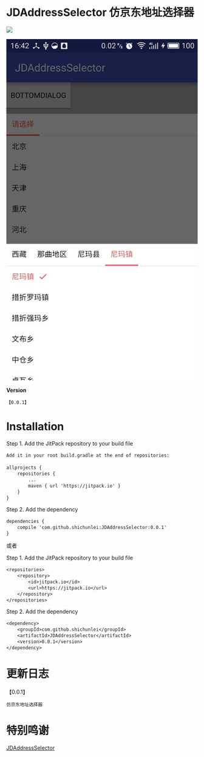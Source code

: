 # JDAddressSelector 仿京东地址选择器

[![](https://jitpack.io/v/shichunlei/JDAddressSelector.svg)](https://jitpack.io/#shichunlei/JDAddressSelector)

![image](https://github.com/shichunlei/JDAddressSelector/raw/master/screenshots/screenshot.jpg)

**Version**

    【0.0.1】

# Installation

Step 1. Add the JitPack repository to your build file

    Add it in your root build.gradle at the end of repositories:

	allprojects {
		repositories {
			...
			maven { url 'https://jitpack.io' }
		}
	}

Step 2. Add the dependency

    dependencies {
        compile 'com.github.shichunlei:JDAddressSelector:0.0.1'
    }

或者

Step 1. Add the JitPack repository to your build file

	<repositories>
		<repository>
		    <id>jitpack.io</id>
		    <url>https://jitpack.io</url>
		</repository>
	</repositories>

Step 2. Add the dependency

    <dependency>
        <groupId>com.github.shichunlei</groupId>
        <artifactId>JDAddressSelector</artifactId>
        <version>0.0.1</version>
    </dependency>

# 更新日志

【0.0.1】

    仿京东地址选择器

# 特别鸣谢

[JDAddressSelector](https://github.com/chihane/JDAddressSelector)
